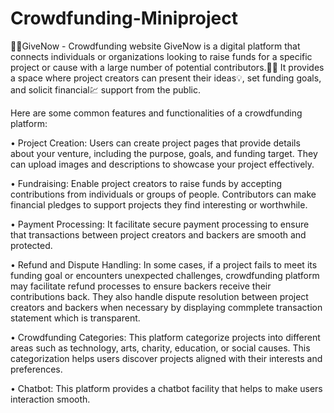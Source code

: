 # Crowdfunding-Miniproject
🧑‍💻GiveNow - Crowdfunding website
GiveNow is a digital platform that connects individuals or organizations looking to raise funds 
for a specific project or cause with a large number of potential contributors.💁‍♂️ 
It provides a space where project creators can present their ideas💡, set funding goals, and solicit financial💹 support from the public.

Here are some common features and functionalities of a crowdfunding platform:

• Project Creation: Users can create project pages that provide details about your venture,
including the purpose, goals, and funding target. They can upload images and descriptions to showcase your project effectively.

• Fundraising: Enable project creators to raise funds by accepting contributions from individuals or groups of people.
Contributors can make financial pledges to support projects they find interesting or worthwhile.

• Payment Processing: It facilitate secure payment processing to ensure that transactions between 
project creators and backers are smooth and protected.

• Refund and Dispute Handling: In some cases, if a project fails to meet its funding goal or encounters unexpected challenges,
crowdfunding platform may facilitate refund processes to ensure backers receive their contributions back. 
They also handle dispute resolution between project creators and backers when necessary by displaying commplete transaction statement which is transparent.

• Crowdfunding Categories: This platform categorize projects into different areas such as technology, arts, charity, education, or social causes. This categorization helps users discover projects aligned with their interests and preferences.

• Chatbot: This platform provides a chatbot facility that helps to make users interaction smooth.
